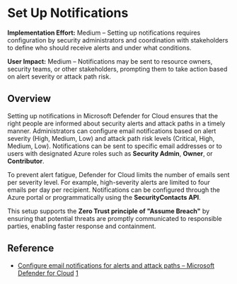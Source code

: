 # Set Up Notifications

**Implementation Effort:** Medium – Setting up notifications requires configuration by security administrators and coordination with stakeholders to define who should receive alerts and under what conditions.

**User Impact:** Medium – Notifications may be sent to resource owners, security teams, or other stakeholders, prompting them to take action based on alert severity or attack path risk.

## Overview

Setting up notifications in Microsoft Defender for Cloud ensures that the right people are informed about security alerts and attack paths in a timely manner. Administrators can configure email notifications based on alert severity (High, Medium, Low) and attack path risk levels (Critical, High, Medium, Low). Notifications can be sent to specific email addresses or to users with designated Azure roles such as **Security Admin**, **Owner**, or **Contributor**.

To prevent alert fatigue, Defender for Cloud limits the number of emails sent per severity level. For example, high-severity alerts are limited to four emails per day per recipient. Notifications can be configured through the Azure portal or programmatically using the **SecurityContacts API**.

This setup supports the **Zero Trust principle of "Assume Breach"** by ensuring that potential threats are promptly communicated to responsible parties, enabling faster response and containment.

## Reference

- [Configure email notifications for alerts and attack paths – Microsoft Defender for Cloud](https://learn.microsoft.com/en-us/azure/defender-for-cloud/configure-email-notifications) [1](https://learn.microsoft.com/en-us/azure/defender-for-cloud/configure-email-notifications)
